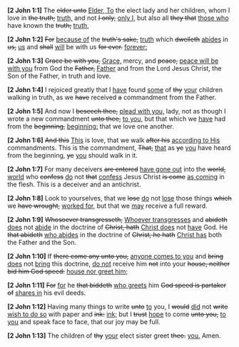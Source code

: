 <p><b>[2 John 1:1]</b> The <del>elder unto</del> <ins>Elder, To</ins> the elect lady and her children, whom I love in <del>the truth;</del> <ins>truth,</ins> and not <del>I only,</del> <ins>only I,</ins> but also all <del>they that</del> <ins>those who</ins> have known the <del>truth;</del> <ins>truth,</ins></p><p><b>[2 John 1:2]</b> <del>For</del> <ins>because of</ins> the <del>truth's sake,</del> <ins>truth</ins> which <del>dwelleth</del> <ins>abides</ins> in <del>us,</del> <ins>us</ins> and <del>shall</del> <ins>will</ins> be with us <del>for ever.</del> <ins>forever:</ins></p><p><b>[2 John 1:3]</b> <del>Grace be with you,</del> <ins>Grace,</ins> mercy, and <del>peace,</del> <ins>peace will be with you</ins> from God the <del>Father,</del> <ins>Father</ins> and from the Lord Jesus Christ, the Son of the Father, in truth and love.</p><p><b>[2 John 1:4]</b> I rejoiced greatly that I <ins>have</ins> found <ins>some</ins> of <del>thy</del> <ins>your</ins> children walking in truth, as we <del>have</del> received <del>a</del> commandment from the Father.</p><p><b>[2 John 1:5]</b> And now I <del>beseech thee,</del> <ins>plead with you,</ins> lady, not as though I wrote a new commandment <del>unto thee,</del> <ins>to you,</ins> but that which we <ins>have</ins> had from the <del>beginning,</del> <ins>beginning:</ins> that we love one another.</p><p><b>[2 John 1:6]</b> <del>And this</del> <ins>This</ins> is love, that we walk <del>after his</del> <ins>according to His</ins> commandments. This is the commandment, <del>That,</del> <ins>that</ins> as <del>ye</del> <ins>you</ins> have heard from the beginning, <del>ye</del> <ins>you</ins> should walk in it.</p><p><b>[2 John 1:7]</b> For many deceivers <del>are entered</del> <ins>have gone out</ins> into the <del>world,</del> <ins>world</ins> who <del>confess</del> <ins>do</ins> not <del>that</del> <ins>confess</ins> Jesus Christ <del>is come</del> <ins>as coming</ins> in the flesh. This is a deceiver and an antichrist.</p><p><b>[2 John 1:8]</b> Look to yourselves, that we <del>lose</del> <ins>do</ins> not <ins>lose</ins> those things <del>which</del> we <del>have wrought,</del> <ins>worked for,</ins> but that we <ins>may</ins> receive a full reward.</p><p><b>[2 John 1:9]</b> <del>Whosoever transgresseth,</del> <ins>Whoever transgresses</ins> and <del>abideth</del> <ins>does</ins> not <ins>abide</ins> in the doctrine of <del>Christ, hath</del> <ins>Christ does</ins> not <ins>have</ins> God. He <del>that abideth</del> <ins>who abides</ins> in the doctrine of <del>Christ, he hath</del> <ins>Christ has</ins> both the Father and the Son.</p><p><b>[2 John 1:10]</b> If <del>there come any unto you,</del> <ins>anyone comes to you</ins> and <del>bring</del> <ins>does</ins> not <ins>bring</ins> this doctrine, <ins>do not</ins> receive him <del>not</del> into your <del>house, neither bid him God speed:</del> <ins>house nor greet him;</ins></p><p><b>[2 John 1:11]</b> <del>For</del> <ins>for</ins> he <del>that biddeth</del> <ins>who greets</ins> him <del>God speed is partaker of</del> <ins>shares in</ins> his evil deeds.</p><p><b>[2 John 1:12]</b> Having many things to write <del>unto</del> <ins>to</ins> you, I <del>would</del> <ins>did</ins> not <del>write</del> <ins>wish to do so</ins> with paper and <del>ink:</del> <ins>ink;</ins> but I <del>trust</del> <ins>hope</ins> to come <del>unto you,</del> <ins>to you</ins> and speak face to face, that our joy may be full.</p><p><b>[2 John 1:13]</b> The children of <del>thy</del> <ins>your</ins> elect sister greet <del>thee.</del> <ins>you.</ins> Amen.</p>